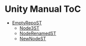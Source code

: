 Unity Manual ToC
================
 - [EmptyRepoST]()
	 - [Node3ST](Node3ST.md)
	 - [NodeRenamedST](NodeToUpadateST.md)
	 - [NewNodeST](NewNodeST.md)

